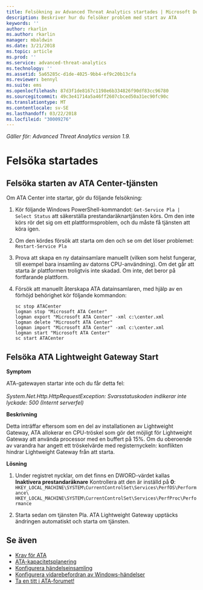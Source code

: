 ```yaml
---
title: Felsökning av Advanced Threat Analytics startades | Microsoft Docs
description: Beskriver hur du felsöker problem med start av ATA
keywords: ''
author: rkarlin
ms.author: rkarlin
manager: mbaldwin
ms.date: 3/21/2018
ms.topic: article
ms.prod: ''
ms.service: advanced-threat-analytics
ms.technology: ''
ms.assetid: 5a65285c-d1de-4025-9bb4-ef9c20b13cfa
ms.reviewer: bennyl
ms.suite: ems
ms.openlocfilehash: 87d3f1de8167c1198e6b334826f90df83cc96780
ms.sourcegitcommit: 49c3e41714a5a46ff2607cbced50a31ec90fc90c
ms.translationtype: MT
ms.contentlocale: sv-SE
ms.lasthandoff: 03/22/2018
ms.locfileid: "30009276"
---
```

*Gäller för: Advanced Threat Analytics version 1.9.*



# <a name="troubleshooting-service-startup"></a>Felsöka startades

## <a name="troubleshooting-ata-center-service-startup"></a>Felsöka starten av ATA Center-tjänsten

Om ATA Center inte startar, gör du följande felsökning:

1.  Kör följande Windows PowerShell-kommandot: `Get-Service Pla | Select Status` att säkerställa prestandaräknartjänsten körs. Om den inte körs rör det sig om ett plattformsproblem, och du måste få tjänsten att köra igen.
2.  Om den kördes försök att starta om den och se om det löser problemet: `Restart-Service Pla`
3.  Prova att skapa en ny datainsamlare manuellt (vilken som helst fungerar, till exempel bara insamling av datorns CPU-användning).
Om det går att starta är plattformen troligtvis inte skadad. Om inte, det beror på fortfarande plattform.

4.  Försök att manuellt återskapa ATA datainsamlaren, med hjälp av en förhöjd behörighet kör följande kommandon:

        sc stop ATACenter
        logman stop "Microsoft ATA Center"
        logman export "Microsoft ATA Center" -xml c:\center.xml
        logman delete "Microsoft ATA Center"
        logman import "Microsoft ATA Center" -xml c:\center.xml
        logman start "Microsoft ATA Center"
        sc start ATACenter

## <a name="troubleshooting-ata-lightweight-gateway-startup"></a>Felsöka ATA Lightweight Gateway Start

**Symptom**

ATA-gatewayen startar inte och du får detta fel:<br></br>
*System.Net.Http.HttpRequestException: Svarsstatuskoden indikerar inte lyckade: 500 (Internt serverfel)*

**Beskrivning**

Detta inträffar eftersom som en del av installationen av Lightweight Gateway, ATA allokerar en CPU-tröskel som gör det möjligt för Lightweight Gateway att använda processor med en buffert på 15%. Om du oberoende av varandra har angett ett tröskelvärde med registernyckeln: konflikten hindrar Lightweight Gateway från att starta. 

**Lösning**

1. Under registret nycklar, om det finns en DWORD-värdet kallas **Inaktivera prestandaräknare** Kontrollera att den är inställd på **0**:  `HKEY_LOCAL_MACHINE\SYSTEM\CurrentControlSet\Services\PerfOS\Performance\` `HKEY_LOCAL_MACHINE\SYSTEM\CurrentControlSet\Services\PerfProc\Performance`
 
2. Starta sedan om tjänsten Pla. ATA Lightweight Gateway upptäcks ändringen automatiskt och starta om tjänsten.


## <a name="see-also"></a>Se även
- [Krav för ATA](ata-prerequisites.md)
- [ATA-kapacitetsplanering](ata-capacity-planning.md)
- [Konfigurera händelseinsamling](configure-event-collection.md)
- [Konfigurera vidarebefordran av Windows-händelser](configure-event-collection.md#configuring-windows-event-forwarding)
- [Ta en titt i ATA-forumet!](https://social.technet.microsoft.com/Forums/security/home?forum=mata)
